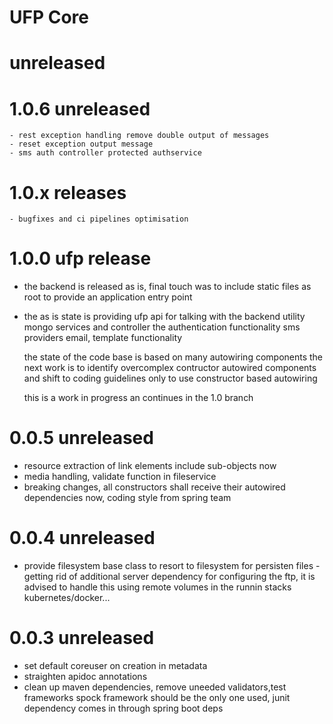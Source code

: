 # UFP Core
 
 # unreleased
 
 # 1.0.6 unreleased
 
    - rest exception handling remove double output of messages
    - reset exception output message
    - sms auth controller protected authservice

 
 # 1.0.x releases
 
    - bugfixes and ci pipelines optimisation
 
 # 1.0.0 ufp release
 
 - the backend is released as is, final touch was to include static files as root to provide an application entry point
 
 - the as is state is providing ufp api for talking with the backend utility mongo services and controller the authentication functionality sms providers email, template functionality
    
    the state of the code base is based on many autowiring components the next work is to identify overcomplex contructor autowired components and shift to coding guidelines only to use constructor based autowiring
    
    this is a work in progress an continues in the 1.0 branch
   
 # 0.0.5 unreleased
  - resource extraction of link elements include sub-objects now
  - media handling, validate function in fileservice
  - breaking changes, all constructors shall receive their autowired dependencies now, coding style from spring team 
 
 # 0.0.4 unreleased
 
  - provide filesystem base class to resort to filesystem for persisten files - getting rid of additional server
  dependency for configuring the ftp, it is advised to handle this using remote volumes in the runnin stacks kubernetes/docker... 
 
 
 # 0.0.3 unreleased
 
  - set default coreuser on creation in metadata
  - straighten apidoc annotations
  - clean up maven dependencies, remove uneeded validators,test frameworks spock framework should be the only one used, junit dependency comes in through spring boot deps
